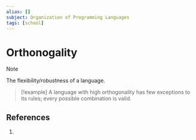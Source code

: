 ```yaml
---
alias: []
subject: Organization of Programming Languages
tags: [school]
---
```

# Orthonogality

>[!note]
> The flexibility/robustness of a language.

> [!example] 
> A language with high orthogonality has few exceptions to its rules; every possible combination is valid.

## References
1. 